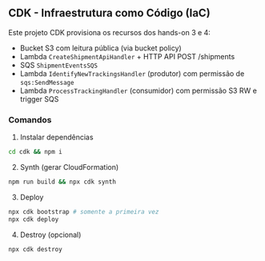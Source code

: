 ## CDK - Infraestrutura como Código (IaC)

Este projeto CDK provisiona os recursos dos hands-on 3 e 4:

- Bucket S3 com leitura pública (via bucket policy)
- Lambda `CreateShipmentApiHandler` + HTTP API POST /shipments
- SQS `ShipmentEventsSQS`
- Lambda `IdentifyNewTrackingsHandler` (produtor) com permissão de `sqs:SendMessage`
- Lambda `ProcessTrackingHandler` (consumidor) com permissão S3 RW e trigger SQS

### Comandos

1. Instalar dependências

```bash
cd cdk && npm i
```

2. Synth (gerar CloudFormation)

```bash
npm run build && npx cdk synth
```

3. Deploy

```bash
npx cdk bootstrap # somente a primeira vez
npx cdk deploy
```

4. Destroy (opcional)

```bash
npx cdk destroy
```
